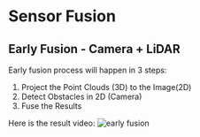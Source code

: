 # Sensor Fusion

## Early Fusion - Camera + LiDAR
Early fusion process will happen in 3 steps:

1. Project the Point Clouds (3D) to the Image(2D)
2. Detect Obstacles in 2D (Camera)
3. Fuse the Results

Here is the result video:
![early fusion](https://github.com/hankkkwu/sensor_fusion/blob/main/result_videos/early_fusion/demo.gif)